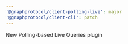 ```yaml
---
'@graphprotocol/client-polling-live': major
'@graphprotocol/client-cli': patch
---
```


New Polling-based Live Queries plugin
